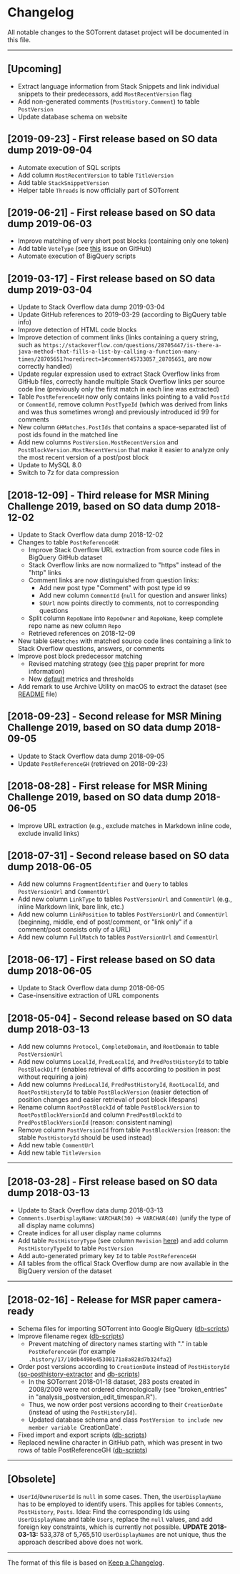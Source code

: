# Changelog
All notable changes to the SOTorrent dataset project will be documented in this file.

---

## [Upcoming]

* Extract language information from Stack Snippets and link individual snippets to their predecessors, add `MostRecentVersion` flag
* Add non-generated comments (`PostHistory.Comment`) to table `PostVersion`
* Update database schema on website

## [2019-09-23] - First release based on SO data dump 2019-09-04
* Automate execution of SQL scripts
* Add column `MostRecentVersion` to table `TitleVersion`
* Add table `StackSnippetVersion`
* Helper table `Threads` is now officially part of SOTorrent 

## [2019-06-21] - First release based on SO data dump 2019-06-03

* Improve matching of very short post blocks (containing only one token)
* Add table `VoteType` (see [this](https://github.com/sotorrent/db-scripts/issues/17) issue on GitHub)
* Automate execution of BigQuery scripts

## [2019-03-17] - First release based on SO data dump 2019-03-04

* Update to Stack Overflow data dump 2019-03-04
* Update GitHub references to 2019-03-29 (according to BigQuery table info)
* Improve detection of HTML code blocks
* Improve detection of comment links (links containing a query string, such as `https://stackoverflow.com/questions/28705447/is-there-a-java-method-that-fills-a-list-by-calling-a-function-many-times/28705651?noredirect=1#comment45733057_28705651`, are now correctly handled)
* Update regular expression used to extract Stack Overflow links from GitHub files, correctly handle multiple Stack Overflow links per source code line (previously only the first match in each line was extracted)
* Table `PostReferenceGH` now only contains links pointing to a valid `PostId` or `CommentId`, remove column `PostTypeId` (which was derived from links and was thus sometimes wrong) and previously introduced id 99 for comments
* New column `GHMatches.PostIds` that contains a space-separated list of post ids found in the matched line
* Add new columns `PostVersion.MostRecentVersion` and `PostBlockVersion.MostRecentVersion` that make it easier to analyze only the most recent version of a post/post block
* Update to MySQL 8.0
* Switch to 7z for data compression

## [2018-12-09] - Third release for MSR Mining Challenge 2019, based on SO data dump 2018-12-02

* Update to Stack Overflow data dump 2018-12-02
* Changes to table `PostReferenceGH`:
  * Improve Stack Overflow URL extraction from source code files in BigQuery GitHub dataset
  * Stack Overflow links are now normalized to "https" instead of the "http" links
  * Comment links are now distinguished from question links:
    * Add new post type "Comment" with post type id `99`
    * Add new column `CommentId` (`null` for question and answer links)
    * `SOUrl` now points directly to comments, not to corresponding questions 
  * Split column `RepoName` into `RepoOwner` and `RepoName`, keep complete repo name as new column `Repo`
  * Retrieved references on 2018-12-09
* New table `GHMatches` with matched source code lines containing a link to Stack Overflow questions, answers, or comments
* Improve post block predecessor matching
  * Revised matching strategy (see [this](https://arxiv.org/abs/1811.00804) paper preprint for more information)
  * New [default](https://github.com/sotorrent/posthistory-extractor/blob/5876e666e5001b5a7b9a26057358a9855f088a0a/src/org/sotorrent/posthistoryextractor/Config.java#L75) metrics and thresholds 
* Add remark to use Archive Utility on macOS to extract the dataset (see [README](https://github.com/sotorrent/db-scripts/blob/master/sotorrent/README.md) file)

## [2018-09-23] - Second release for MSR Mining Challenge 2019, based on SO data dump 2018-09-05

* Update to Stack Overflow data dump 2018-09-05
* Update `PostReferenceGH` (retrieved on 2018-09-23)

## [2018-08-28] - First release for MSR Mining Challenge 2019, based on SO data dump 2018-06-05

* Improve URL extraction (e.g., exclude matches in Markdown inline code, exclude invalid links)

## [2018-07-31] - Second release based on SO data dump 2018-06-05

* Add new columns `FragmentIdentifier` and `Query` to tables `PostVersionUrl` and `CommentUrl`
* Add new column `LinkType` to tables `PostVersionUrl` and `CommentUrl` (e.g., inline Markdown link, bare link, etc.)
* Add new column `LinkPosition` to tables `PostVersionUrl` and `CommentUrl` (beginning, middle, end of post/comment, or "link only" if a comment/post consists only of a URL)
* Add new column `FullMatch` to tables `PostVersionUrl` and `CommentUrl`

## [2018-06-17] - First release based on SO data dump 2018-06-05

* Update to Stack Overflow data dump 2018-06-05
* Case-insensitive extraction of URL components

## [2018-05-04] - Second release based on SO data dump 2018-03-13

* Add new columns `Protocol`, `CompleteDomain`, and `RootDomain` to table `PostVersionUrl`
* Add new columns `LocalId`, `PredLocalId`, and `PredPostHistoryId` to table `PostBlockDiff` (enables retrieval of diffs according to position in post without requiring a join)
* Add new columns `PredLocalId`, `PredPostHistoryId`, `RootLocalId`, and `RootPostHistoryId` to table `PostBlockVersion` (easier detection of position changes and easier retrieval of post block lifespans)
* Rename column `RootPostBlockId` of table `PostBlockVersion` to `RootPostBlockVersionId` and column `PredPostBlockId` to `PredPostBlockVersionId` (reason: consistent naming)
* Remove column `PostVersionId` from table `PostBlockVersion` (reason: the stable `PostHistoryId` should be used instead)
* Add new table `CommentUrl`
* Add new table `TitleVersion`

---

## [2018-03-28] - First release based on SO data dump 2018-03-13

* Update to Stack Overflow data dump 2018-03-13
* `Comments.UserDisplayName`:  `VARCHAR(30)` → `VARCHAR(40)` (unify the type of all display name columns) 
* Create indices for all user display name columns
* Add table `PostHistoryType` (see column `Revision` [here](http://data.stackexchange.com/stackoverflow/query/36599/show-all-types)) and add column `PostHistoryTypeId` to table `PostVersion`
* Add auto-generated primary key `Id` to table `PostReferenceGH`
* All tables from the offical Stack Overflow dump are now available in the BigQuery version of the dataset

---

## [2018-02-16] - Release for MSR paper camera-ready

* Schema files for importing SOTorrent into Google BigQuery ([db-scripts](http://github.com/sotorrent/db-scripts))
*  Improve filename regex ([db-scripts](http://github.com/sotorrent/db-scripts))
    * Prevent matching of directory names starting with "." in table `PostReferenceGH` (for example `.history/17/10db4490e45300171a8a828d7b324fa2`)
*  Order post versions according to `CreationDate` instead of `PostHistoryId` ([so-posthistory-extractor](http://github.com/sotorrent/so-posthistory-extractor/) and [db-scripts](http://github.com/sotorrent/db-scripts))
    * In the SOTorrent 2018-01-18 dataset, 283 posts created in 2008/2009 were not ordered chronologically (see "broken_entries" in "analysis_postversion_edit_timespan.R").
    * Thus, we now order post versions according to their `CreationDate` (instead of using the `PostHistoryId`).
    * Updated database schema and class `PostVersion to include new member variable `CreationDate`.
* Fixed import and export scripts ([db-scripts](http://github.com/sotorrent/db-scripts))
* Replaced newline character in GitHub path, which was present in two rows of table PostReferenceGH ([db-scripts](http://github.com/sotorrent/db-scripts))

---

## [Obsolete]

* `UserId`/`OwnerUserId` is `null` in some cases. Then, the  `UserDisplayName` has to be employed to identify users. This applies for tables `Comments`, `PostHistory`, `Posts`. Idea: Find the corresponding Ids using `UserDisplayName` and table `Users`, replace the `null` values, and add foreign key constraints, which is currently not possible.
  **UPDATE 2018-03-13:**  533,378 of 5,765,510 `UserDisplayNames` are not unique, thus the approach described above does not work. 

---

The format of this file is based on [Keep a Changelog](http://keepachangelog.com/en/1.0.0/).
